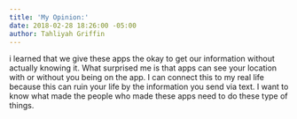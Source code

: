 ```yaml
---
title: 'My Opinion:'
date: 2018-02-28 18:26:00 -05:00
author: Tahliyah Griffin
---
```


i learned that we give these apps the okay to get our information  without actually knowing it. What surprised me is that apps can see your location with or without you being on the app. I can connect this to my real life because this can ruin your life by the information you send via text. I want to know what made the people who made these apps need to do these type of things.